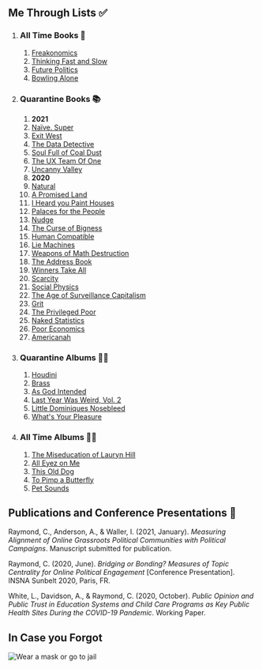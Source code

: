 ## Me Through Lists ✅
1. ### All Time Books 📖
   1. [Freakonomics](https://www.nytimes.com/2005/05/15/books/review/freakonomics-everything-he-always-wanted-to-know.html)
   2. [Thinking Fast and Slow](https://www.nytimes.com/2011/11/27/books/review/thinking-fast-and-slow-by-daniel-kahneman-book-review.html)
   3. [Future Politics](https://www.nytimes.com/2018/12/04/opinion/chatbots-ai-democracy-free-speech.html)
   4. [Bowling Alone](https://www.nytimes.com/2000/05/06/arts/lonely-bowlers-unite-mend-social-fabric-political-scientist-renews-his-alarm.html)
2. ### Quarantine Books 📚
   1. **2021**
   2. [Naïve. Super](https://www.newyorker.com/books/page-turner/the-coming-of-age-tale-that-inspired-mayor-pete-to-learn-norwegian)
   3. [Exit West](https://www.nytimes.com/2017/02/27/books/review-exit-west-mohsin-hamid.html)
   4. [The Data Detective](https://www.wsj.com/articles/the-data-detective-review-broadly-informed-easily-misled-11611875753)
   5. [Soul Full of Coal Dust](https://www.nytimes.com/2020/08/18/books/review/soul-full-of-coal-dust-chris-hamby.html)
   6. [The UX Team Of One](https://uxbookreviews.com/2015/05/05/the-user-experience-team-of-one/)
   7. [Uncanny Valley](https://www.nytimes.com/2020/01/03/books/review/uncanny-valley-anna-wiener.html)
   8. **2020**
   9. [Natural](https://www.theguardian.com/books/2020/may/02/natural-by-alan-levinovitz-review-the-seductive-myth-of-natures-goodness)
   10. [A Promised Land](https://www.nytimes.com/2020/11/12/books/review/barack-obama-a-promised-land.html)
   11. [I Heard you Paint Houses](https://www.nytimes.com/2004/06/20/books/killing-him-softly.html)
   12. [Palaces for the People](https://www.nytimes.com/2018/09/14/books/review/palaces-for-the-people-eric-klinenberg.html)
   13. [Nudge](https://www.nytimes.com/2015/11/01/upshot/the-power-of-nudges-for-good-and-bad.html)
   14. [The Curse of Bigness](https://www.nytimes.com/2018/12/12/books/review-curse-of-bigness-antitrust-law-tim-wu.html)
   15. [Human Compatible](https://www.nytimes.com/2019/10/31/opinion/superintelligent-artificial-intelligence.html)
   16. [Lie Machines](https://yalebooks.co.uk/display.asp?k=9780300250206)
   17. [Weapons of Math Destruction](https://www.nytimes.com/2016/10/09/books/review/weapons-of-math-destruction-cathy-oneil-and-more.html)
   18. [The Address Book](https://www.nytimes.com/2020/04/14/books/review/deirdre-mask-the-address-book.html)
   19. [Winners Take All](https://www.nytimes.com/2018/08/20/books/review/winners-take-all-anand-giridharadas.html)
   20. [Scarcity](https://www.theguardian.com/books/2013/sep/07/scarcity-sendhil-mullainathan-shafir-review)
   21. [Social Physics](https://www.technologyreview.com/2014/03/04/173783/social-physics/)
   22. [The Age of Surveillance Capitalism](https://www.nytimes.com/2019/01/16/books/review-age-of-surveillance-capitalism-shoshana-zuboff.html)
   23. [Grit](https://www.newyorker.com/culture/culture-desk/the-limits-of-grit)
   24. [The Privileged Poor](https://www.newyorker.com/recommends/read/the-privileged-poor-a-refreshing-antidote-to-our-obsession-with-the-college-admissions-scandal)
   25. [Naked Statistics](https://www.nytimes.com/2013/01/29/science/naked-statistics-by-charles-wheelan-review.html)
   26. [Poor Economics](https://economics.mit.edu/faculty/eduflo/pooreconomics)
   27. [Americanah](https://www.nytimes.com/2013/06/09/books/review/americanah-by-chimamanda-ngozi-adichie.html)
3. ### Quarantine Albums 👨‍🎤
   1. [Houdini](http://www.deadendfollies.com/blog/classic-album-review-melvins-houdini)
   2. [Brass](https://pitchfork.com/reviews/albums/billy-woods-moor-mother-brass/)
   3. [As God Intended](https://pitchfork.com/reviews/albums/apollo-brown-che-noir-as-god-intended/)
   4. [Last Year Was Weird, Vol. 2](https://pitchfork.com/reviews/albums/tkay-maidza-last-year-was-weird-vol-2/)
   5. [Little Dominiques Nosebleed](https://pitchfork.com/reviews/albums/the-koreatown-oddity-little-dominiques-nosebleed/)
   6. [What's Your Pleasure](https://pitchfork.com/reviews/albums/jessie-ware-whats-your-pleasure/)
4. ### All Time Albums 💃🕺
   1. [The Miseducation of Lauryn Hill](https://pitchfork.com/reviews/albums/22035-the-miseducation-of-lauryn-hill/)
   2. [All Eyez on Me](https://pitchfork.com/reviews/albums/2pac-all-eyez-on-me/)
   3. [This Old Dog](https://pitchfork.com/reviews/albums/23125-this-old-dog/)
   4. [To Pimp a Butterfly](https://pitchfork.com/reviews/albums/20390-to-pimp-a-butterfly/)
   5. [Pet Sounds](https://pitchfork.com/reviews/albums/9371-pet-sounds-40th-anniversary/)

## Publications and Conference Presentations 📝

Raymond, C., Anderson, A., & Waller, I. (2021, January). *Measuring Alignment of Online Grassroots Political Communities with Political Campaigns*. Manuscript submitted for publication.

Raymond, C. (2020, June). *Bridging or Bonding? Measures of Topic Centrality for Online Political Engagement* [Conference Presentation]. INSNA Sunbelt 2020, Paris, FR.

White, L., Davidson, A., & Raymond, C. (2020, October). *Public Opinion and Public Trust in Education Systems and Child Care Programs as Key Public Health Sites During the COVID-19 Pandemic*. Working Paper.

## In Case you Forgot

![Wear a mask or go to jail](content/rl-for-traffic-flow/1918-spanish-flu.jpg)